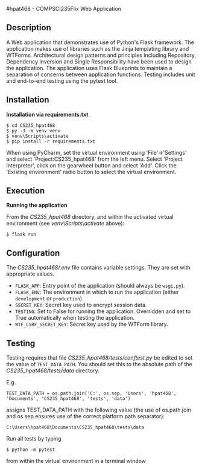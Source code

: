 #hpat468 - COMPSCI235Flix Web Application


## Description

A Web application that demonstrates use of Python's Flask framework. The application makes use of libraries such as the Jinja templating library and WTForms. Architectural design patterns and principles including Repository, Dependency Inversion and Single Responsibility have been used to design the application. The application uses Flask Blueprints to maintain a separation of concerns between application functions. Testing includes unit and end-to-end testing using the pytest tool. 


## Installation

**Installation via requirements.txt**

```shell
$ cd CS235_hpat468
$ py -3 -m venv venv
$ venv\Scripts\activate
$ pip install -r requirements.txt
```

When using PyCharm, set the virtual environment using 'File'->'Settings' and select 'Project:CS235_hpat468' from the left menu. Select 'Project Interpreter', click on the gearwheel button and select 'Add'. Click the 'Existing environment' radio button to select the virtual environment. 


## Execution

**Running the application**

From the *CS235_hpat468* directory, and within the activated virtual environment (see *venv\Scripts\activate* above):

````shell
$ flask run
```` 


## Configuration

The *CS235_hpat468/.env* file contains variable settings. They are set with appropriate values.

* `FLASK_APP`: Entry point of the application (should always be `wsgi.py`).
* `FLASK_ENV`: The environment in which to run the application (either `development` or `production`).
* `SECRET_KEY`: Secret key used to encrypt session data.
* `TESTING`: Set to False for running the application. Overridden and set to True automatically when testing the application.
* `WTF_CSRF_SECRET_KEY`: Secret key used by the WTForm library.


## Testing

Testing requires that file *CS235_hpat468/tests/conftest.py* be edited to set the value of `TEST_DATA_PATH`. You should set this to the absolute path of the *CS235_hpat468/tests/data* directory. 

E.g. 

`TEST_DATA_PATH = os.path.join('C:', os.sep, 'Users', 'hpat468', 'Documents', 'CS235_hpat468', 'tests', 'data')`

assigns TEST_DATA_PATH with the following value (the use of os.path.join and os.sep ensures use of the correct platform path separator):

`C:\Users\hpat468\Documents\CS235_hpat468\tests\data`

Run all tests by typing 

````shell
$ python –m pytest
```` 

from within the virtual environment in a terminal window

 
